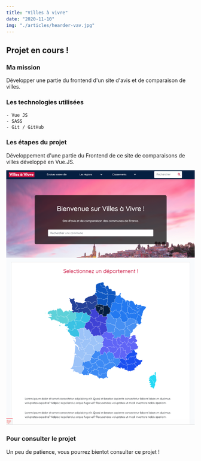 ```yaml
---
title: "Villes à vivre"
date: "2020-11-10"
img: "./articles/hearder-vav.jpg"
---
```


## Projet en cours !

### Ma mission

Développer une partie du frontend d'un site d'avis et de comparaison de villes.

### Les technologies utilisées

    - Vue JS
    - SASS
    - Git / GitHub

### Les étapes du projet

Développement d'une partie du Frontend de ce site de comparaisons de villes développé en Vue.JS.

![villes à vivre](./img-vav/accueil-vav.jpg)

### Pour consulter le projet

Un peu de patience, vous pourrez bientot consulter ce projet !
